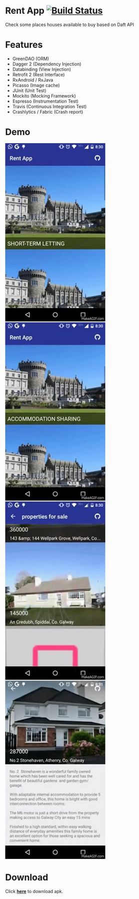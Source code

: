 # Rent App [![Build Status](https://travis-ci.org/PedroOkawa/rent-app.svg?branch=master)](https://travis-ci.org/PedroOkawa/rent-app)

Check some places houses available to buy based on Daft API

# Features

* GreenDAO (ORM)
* Dagger 2 (Dependency Injection)
* Databinding (View Injection)
* Retrofit 2 (Rest Interface)
* RxAndroid / RxJava
* Picasso (Image cache)
* JUnit (Unit Test)
* Mockito (Mocking Framework)
* Espresso (Instrumentation Test)
* Travis (Continuous Integration Test)
* Crashlytics / Fabric (Crash report)

# Demo

![Preview 1](https://github.com/PedroOkawa/gallery-res/blob/master/preview_1.gif)
![Preview 2](https://github.com/PedroOkawa/gallery-res/blob/master/preview_2.gif)
![Preview 3](https://github.com/PedroOkawa/gallery-res/blob/master/preview_3.gif)
![Preview 4](https://github.com/PedroOkawa/gallery-res/blob/master/preview_4.gif)

# Download
Click **[here]** to download apk.

[//]: # (These are reference links used in the body of this note and get stripped out when the markdown processor does it's job. There is no need to format nicely because it shouldn't be seen. Thanks SO - http://stackoverflow.com/questions/4823468/store-comments-in-markdown-syntax)

   [here]: <https://github.com/PedroOkawa/gallery-res/raw/master/rent-app.apk>
